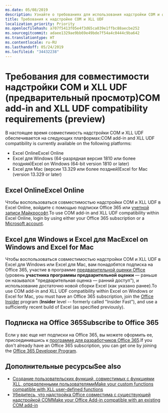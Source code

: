 ```yaml
---
ms.date: 05/08/2019
description: Узнайте о требованиях для использования надстройки COM и функций, совместимых с XLL UDF.
title: Требования к надстройке COM и XLL UDF
localization_priority: Priority
ms.openlocfilehash: a707f5413f05e4f3d65ca039e1ffbc88aecbe252
ms.sourcegitcommit: adaee1329ae9bb69e49bde7f54a4c0444c9ba642
ms.translationtype: HT
ms.contentlocale: ru-RU
ms.lasthandoff: 05/24/2019
ms.locfileid: "34432238"
---
```

# <a name="com-add-in-and-xll-udf-compatibility-requirements-preview"></a><span data-ttu-id="8873e-103">Требования для совместимости надстройки COM и XLL UDF (предварительный просмотр)</span><span class="sxs-lookup"><span data-stu-id="8873e-103">COM add-in and XLL UDF compatibility requirements (preview)</span></span>

<span data-ttu-id="8873e-104">В настоящее время совместимость надстройки COM и XLL UDF обеспечивается на следующих платформах:</span><span class="sxs-lookup"><span data-stu-id="8873e-104">COM add-in and XLL UDF compatibility is currently available on the following platforms:</span></span>

- <span data-ttu-id="8873e-105">Excel Online</span><span class="sxs-lookup"><span data-stu-id="8873e-105">Excel Online</span></span>
- <span data-ttu-id="8873e-106">Excel для Windows (64-разрядная версия 1810 или более поздняя)</span><span class="sxs-lookup"><span data-stu-id="8873e-106">Excel on Windows (64-bit version 1810 or later)</span></span>
- <span data-ttu-id="8873e-107">Excel для Mac (версии 13.329 или более поздней)</span><span class="sxs-lookup"><span data-stu-id="8873e-107">Excel for Mac (version 13.329 or later)</span></span>

## <a name="excel-online"></a><span data-ttu-id="8873e-108">Excel Online</span><span class="sxs-lookup"><span data-stu-id="8873e-108">Excel Online</span></span>
<span data-ttu-id="8873e-109">Чтобы воспользоваться совместимостью надстройки COM и XLL UDF в Excel Online, войдите с помощью подписки Office 365 или [учетной записи Майкрософт](https://account.microsoft.com/account).</span><span class="sxs-lookup"><span data-stu-id="8873e-109">To use COM add-in and XLL UDF compatibility within Excel Online, login by using either your Office 365 subscription or a [Microsoft account](https://account.microsoft.com/account).</span></span>

## <a name="excel-on-windows-and-excel-for-mac"></a><span data-ttu-id="8873e-110">Excel для Windows и Excel для Mac</span><span class="sxs-lookup"><span data-stu-id="8873e-110">Excel on Windows and Excel for Mac</span></span>
<span data-ttu-id="8873e-111">Чтобы воспользоваться совместимостью надстройки COM и XLL UDF в Excel для Windows или Excel для Mac, вам понадобятся подписка на Office 365, участие в программе [предварительной оценки Office](https://products.office.com/office-insider) (уровень **участника программы предварительной оценки** — раньше он назывался "предварительная оценка — ранний доступ"), и использование достаточно новой сборки Excel (как указано ранее).</span><span class="sxs-lookup"><span data-stu-id="8873e-111">To use COM add-in and XLL UDF compatibility within Excel on Windows or Excel for Mac, you must have an Office 365 subscription, join the [Office Insider](https://products.office.com/office-insider) program (**Insider** level -- formerly called "Insider Fast"), and use a sufficiently recent build of Excel (as specified previously).</span></span>

## <a name="subscribe-to-office-365"></a><span data-ttu-id="8873e-112">Подписка на Office 365</span><span class="sxs-lookup"><span data-stu-id="8873e-112">Subscribe to Office 365</span></span>
<span data-ttu-id="8873e-113">Если у вас еще нет подписки на Office 365, вы можете оформить ее, присоединившись к [программе для разработчиков Office 365](https://developer.microsoft.com/ru-RU/office/dev-program).</span><span class="sxs-lookup"><span data-stu-id="8873e-113">If you don't already have an Office 365 subscription, you can get one by joining the [Office 365 Developer Program](https://developer.microsoft.com/en-us/office/dev-program).</span></span>

## <a name="see-also"></a><span data-ttu-id="8873e-114">Дополнительные ресурсы</span><span class="sxs-lookup"><span data-stu-id="8873e-114">See also</span></span>

- [<span data-ttu-id="8873e-115">Создание пользовательских функций, совместимых с функциями XLL, определенными пользователями</span><span class="sxs-lookup"><span data-stu-id="8873e-115">Make your custom functions compatible with XLL user-defined functions</span></span>](make-custom-functions-compatible-with-xll-udf.md)
- [<span data-ttu-id="8873e-116">Убедитесь, что надстройка Office совместима с существующей надстройкой COM</span><span class="sxs-lookup"><span data-stu-id="8873e-116">Make your Office Add-in compatible with an existing COM add-in</span></span>](../develop/make-office-add-in-compatible-with-existing-com-add-in.md)